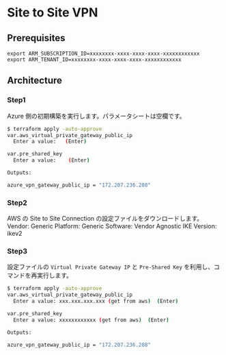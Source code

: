 # Site to Site VPN

## Prerequisites
```shell
export ARM_SUBSCRIPTION_ID=xxxxxxxx-xxxx-xxxx-xxxx-xxxxxxxxxxxx
export ARM_TENANT_ID=xxxxxxxx-xxxx-xxxx-xxxx-xxxxxxxxxxxx
```

## Architecture



### Step1
Azure 側の初期構築を実行します。パラメータシートは空欄です。

```sh
$ terraform apply -auto-approve
var.aws_virtual_private_gateway_public_ip
  Enter a value:   (Enter)

var.pre_shared_key
  Enter a value:    (Enter)

Outputs:

azure_vpn_gateway_public_ip = "172.207.236.208"
```

### Step2
AWS の Site to Site Connection の設定ファイルをダウンロードします。
Vendor: Generic
Platform: Generic
Software: Vendor Agnostic
IKE Version: ikev2

### Step3
設定ファイルの `Virtual Private Gateway IP` と `Pre-Shared Key` を利用し、コマンドを再実行します。

```sh
$ terraform apply -auto-approve
var.aws_virtual_private_gateway_public_ip
  Enter a value: xxx.xxx.xxx.xxx (get from aws)  (Enter)

var.pre_shared_key
  Enter a value: xxxxxxxxxxxx (get from aws)  (Enter)

Outputs:

azure_vpn_gateway_public_ip = "172.207.236.208"
```